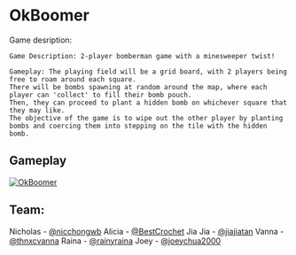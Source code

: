 
# OkBoomer

Game desription:
```
Game Description: 2-player bomberman game with a minesweeper twist! 

Gameplay: The playing field will be a grid board, with 2 players being free to roam around each square. 
There will be bombs spawning at random around the map, where each player can 'collect' to fill their bomb pouch. 
Then, they can proceed to plant a hidden bomb on whichever square that they may like. 
The objective of the game is to wipe out the other player by planting bombs and coercing them into stepping on the tile with the hidden bomb.
```

## Gameplay
[![OkBoomer](https://img.youtube.com/vi/5XWaX_R7YgM/0.jpg)](https://www.youtube.com/watch?v=5XWaX_R7YgM&feature=youtu.be)

## Team:
Nicholas - [@nicchongwb](https://github.com/nicchongwb)
Alicia - [@BestCrochet](https://github.com/bestcrochet)
Jia Jia - [@jiajiatan](https://github.com/jiajiatan)
Vanna - [@thnxcvanna](https://github.com/thxcvanna)
Raina - [@rainyraina](https://github.com/rainyraina)
Joey - [@joeychua2000](https://github.com/joeychua2000)
